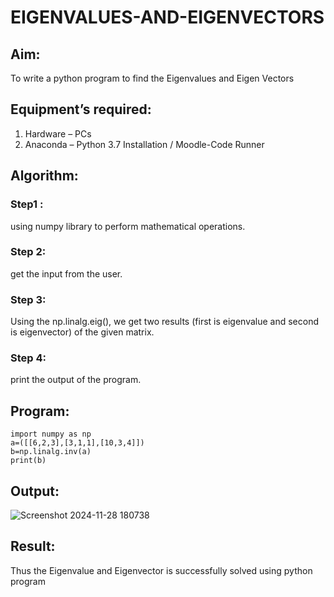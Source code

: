 # EIGENVALUES-AND-EIGENVECTORS
## Aim:
To write a python program to find the Eigenvalues and Eigen Vectors
## Equipment’s required:
1. 	Hardware – PCs
2. 	Anaconda – Python 3.7 Installation / Moodle-Code Runner
## Algorithm:
### Step1 : 
  using numpy library to perform mathematical operations.
### Step 2: 
  get the input from the user.
### Step 3: 
  Using the np.linalg.eig(),  we get two results (first is eigenvalue and second is eigenvector) of the given matrix.
### Step 4: 
  print the output of the program.
## Program:
```
import numpy as np
a=([[6,2,3],[3,1,1],[10,3,4]])
b=np.linalg.inv(a)
print(b)
```
## Output:
![Screenshot 2024-11-28 180738](https://github.com/user-attachments/assets/e38f2a18-0227-4450-a0cd-f74ca933d7dc)

## Result:
Thus the Eigenvalue and Eigenvector is successfully solved using python program

